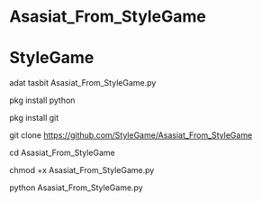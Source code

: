 # Asasiat_From_StyleGame
# StyleGame


adat tasbit Asasiat_From_StyleGame.py



pkg install python 


pkg install git


git clone https://github.com/StyleGame/Asasiat_From_StyleGame


cd Asasiat_From_StyleGame


chmod +x Asasiat_From_StyleGame.py


python Asasiat_From_StyleGame.py
